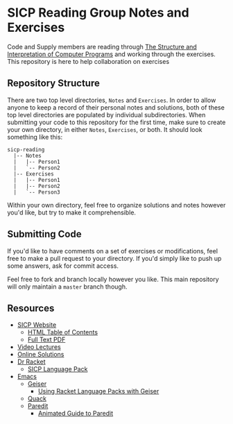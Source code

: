 SICP Reading Group Notes and Exercises
======================================

Code and Supply members are reading through
[The Structure and Interpretation of Computer Programs](https://mitpress.mit.edu/sicp/)
and working through the exercises. This repository is here to help
collaboration on exercises

Repository Structure
--------------------

There are two top level directories, `Notes` and `Exercises`. In order
to allow anyone to keep a record of their personal notes and
solutions, both of these top level directories are populated by
individual subdirectories. When submitting your code to this
repository for the first time, make sure to create your own directory,
in either `Notes`, `Exercises`, or both. It should look something like
this:

```
sicp-reading
  |-- Notes
  |   |-- Person1
  |   `-- Person2
  |-- Exercises
  |   |-- Person1
  |   |-- Person2
  |   `-- Person3
```

Within your own directory, feel free to organize solutions and notes
however you'd like, but try to make it comprehensible.

Submitting Code
---------------

If you'd like to have comments on a set of exercises or modifications,
feel free to make a pull request to your directory. If you'd simply
like to push up some answers, ask for commit access.

Feel free to fork and branch locally however you like. This main
repository will only maintain a `master` branch though.

Resources
---------

* [SICP Website](https://mitpress.mit.edu/sicp/)
  * [HTML Table of Contents](https://mitpress.mit.edu/sicp/full-text/book/book-Z-H-4.html#%_toc_start)
  * [Full Text PDF](http://web.mit.edu/alexmv/6.037/sicp.pdf)
* [Video Lectures](http://ocw.mit.edu/courses/electrical-engineering-and-computer-science/6-001-structure-and-interpretation-of-computer-programs-spring-2005/video-lectures/)
* [Online Solutions](http://community.schemewiki.org/?SICP-Solutions)
* [Dr Racket](http://racket-lang.org/)
  * [SICP Language Pack](http://www.neilvandyke.org/racket-sicp/)
* [Emacs](https://www.gnu.org/software/emacs/)
  * [Geiser](http://www.nongnu.org/geiser/)
    * [Using Racket Language Packs with Geiser](http://stackoverflow.com/questions/21008623/setting-language-with-lang-in-the-repl)
  * [Quack](http://www.neilvandyke.org/quack/)
  * [Paredit](http://emacswiki.org/emacs/ParEdit)
    * [Animated Guide to Paredit](http://danmidwood.com/content/2014/11/21/animated-paredit.html)
